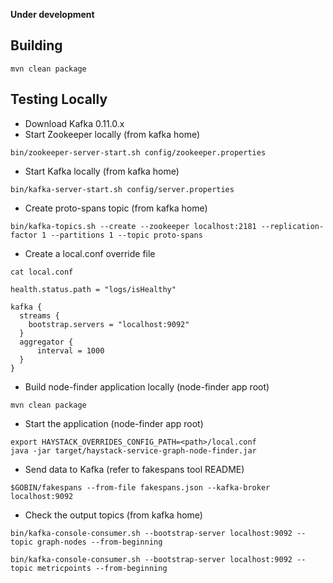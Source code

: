 **Under development**

## Building

```
mvn clean package
```


## Testing Locally 

* Download Kafka 0.11.0.x
* Start Zookeeper locally (from kafka home)
```
bin/zookeeper-server-start.sh config/zookeeper.properties
```
* Start Kafka locally (from kafka home)
```
bin/kafka-server-start.sh config/server.properties
```
* Create proto-spans topic (from kafka home)
```
bin/kafka-topics.sh --create --zookeeper localhost:2181 --replication-factor 1 --partitions 1 --topic proto-spans
```
* Create a local.conf override file
```
cat local.conf

health.status.path = "logs/isHealthy"

kafka {
  streams {
    bootstrap.servers = "localhost:9092"
  }
  aggregator {
      interval = 1000
  }
}
```
* Build node-finder application locally (node-finder app root)
```
mvn clean package
```
* Start the application (node-finder app root)
```
export HAYSTACK_OVERRIDES_CONFIG_PATH=<path>/local.conf
java -jar target/haystack-service-graph-node-finder.jar
```
* Send data to Kafka (refer to fakespans tool README)
```
$GOBIN/fakespans --from-file fakespans.json --kafka-broker localhost:9092
```
* Check the output topics (from kafka home)
```
bin/kafka-console-consumer.sh --bootstrap-server localhost:9092 --topic graph-nodes --from-beginning

bin/kafka-console-consumer.sh --bootstrap-server localhost:9092 --topic metricpoints --from-beginning
```
